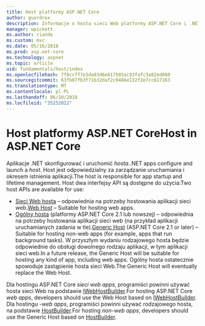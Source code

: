 ```yaml
---
title: Host platformy ASP.NET Core
author: guardrex
description: Informacje o hosta sieci Web platformy ASP.NET Core i .NET rodzajowego hosta, które są odpowiedzialni za zarządzanie uruchamiania i okresem istnienia aplikacji.
manager: wpickett
ms.author: riande
ms.custom: mvc
ms.date: 05/16/2018
ms.prod: asp.net-core
ms.technology: aspnet
ms.topic: article
uid: fundamentals/host/index
ms.openlocfilehash: 7f8ccff7e3da93d6e617505ac93fafc3a82ed880
ms.sourcegitcommit: 63fb07fb3f71b32daf2c9466e132f2e7cc617163
ms.translationtype: MT
ms.contentlocale: pl-PL
ms.lasthandoff: 06/10/2018
ms.locfileid: "35252012"
---
```

# <a name="host-in-aspnet-core"></a><span data-ttu-id="f4b78-103">Host platformy ASP.NET Core</span><span class="sxs-lookup"><span data-stu-id="f4b78-103">Host in ASP.NET Core</span></span>

<span data-ttu-id="f4b78-104">Aplikacje .NET skonfigurować i uruchomić *hosta*.</span><span class="sxs-lookup"><span data-stu-id="f4b78-104">.NET apps configure and launch a *host*.</span></span> <span data-ttu-id="f4b78-105">Host jest odpowiedzialny za zarządzanie uruchamiania i okresem istnienia aplikacji.</span><span class="sxs-lookup"><span data-stu-id="f4b78-105">The host is responsible for app startup and lifetime management.</span></span> <span data-ttu-id="f4b78-106">Host dwa interfejsy API są dostępne do użycia:</span><span class="sxs-lookup"><span data-stu-id="f4b78-106">Two host APIs are available for use:</span></span>

* <span data-ttu-id="f4b78-107">[Sieci Web hosta](xref:fundamentals/host/web-host) &ndash; odpowiednia na potrzeby hostowania aplikacji sieci web.</span><span class="sxs-lookup"><span data-stu-id="f4b78-107">[Web Host](xref:fundamentals/host/web-host) &ndash; Suitable for hosting web apps.</span></span>
* <span data-ttu-id="f4b78-108">[Ogólny hosta](xref:fundamentals/host/generic-host) (platformy ASP.NET Core 2.1 lub nowszej) &ndash; odpowiednia na potrzeby hostowania aplikacji sieci web (na przykład aplikacji uruchamianych zadania w tle).</span><span class="sxs-lookup"><span data-stu-id="f4b78-108">[Generic Host](xref:fundamentals/host/generic-host) (ASP.NET Core 2.1 or later) &ndash; Suitable for hosting non-web apps (for example, apps that run background tasks).</span></span> <span data-ttu-id="f4b78-109">W przyszłym wydaniu rodzajowego hosta będzie odpowiednie do obsługi dowolnego rodzaju aplikacji, w tym aplikacji sieci web.</span><span class="sxs-lookup"><span data-stu-id="f4b78-109">In a future release, the Generic Host will be suitable for hosting any kind of app, including web apps.</span></span> <span data-ttu-id="f4b78-110">Ogólny hosta ostatecznie spowoduje zastąpienie hosta sieci Web.</span><span class="sxs-lookup"><span data-stu-id="f4b78-110">The Generic Host will eventually replace the Web Host.</span></span>

<span data-ttu-id="f4b78-111">Dla hostingu ASP.NET Core *sieci web apps*, programiści powinni używać hosta sieci Web na podstawie [IWebHostBuilder](/dotnet/api/microsoft.aspnetcore.hosting.iwebhostbuilder).</span><span class="sxs-lookup"><span data-stu-id="f4b78-111">For hosting ASP.NET Core *web apps*, developers should use the Web Host based on [IWebHostBuilder](/dotnet/api/microsoft.aspnetcore.hosting.iwebhostbuilder).</span></span> <span data-ttu-id="f4b78-112">Dla hostingu *-web apps*, programiści powinni używać rodzajowego hosta, na podstawie [HostBuilder](/dotnet/api/microsoft.extensions.hosting.hostbuilder).</span><span class="sxs-lookup"><span data-stu-id="f4b78-112">For hosting *non-web apps*, developers should use the Generic Host based on [HostBuilder](/dotnet/api/microsoft.extensions.hosting.hostbuilder).</span></span>
